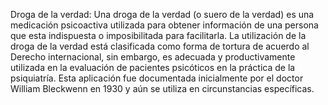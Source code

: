 Droga de la verdad: Una droga de la verdad (o suero de la verdad) es una medicación psicoactiva utilizada para obtener información de una persona que esta indispuesta o imposibilitada para facilitarla. La utilización de la droga de la verdad está clasificada como forma de tortura de acuerdo al Derecho internacional, sin embargo, es adecuada y productivamente utilizada en la evaluación de pacientes psicóticos en la práctica de la psiquiatría. Esta aplicación fue documentada inicialmente por el doctor William Bleckwenn en 1930 y aún se utiliza en circunstancias específicas.
